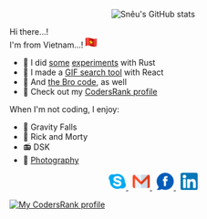 <p align="center">
  <picture>
    <source srcset="https://github-readme-stats-blond-xi.vercel.app/api?username=hoangph271&show_icons=true&theme=radical&count_private=true">
    <img src="https://github-readme-stats-blond-xi.vercel.app/api?username=hoangph271&show_icons=true&theme=radical&count_private=true" alt="Snêu's GitHub stats">
  </picture>
</p>

Hi there...!  
I'm from Vietnam...!
<img src="flag-vietnam.png" alt="Flag of Vietnam" width="20" />

- 🦀 I did [some](https://github.com/hoangph271/hbp) [experiments](https://github.com/hoangph271/sneu_rs) with Rust
- 🌟 I made a [GIF search tool](https://github.com/hoangph271/gallereasy) with React
- 📜 And [the Bro code](https://github.com/hoangph271/the_bro_code), as well
- 🎩 Check out my [CodersRank profile](https://profile.codersrank.io/user/hoangph271)

When I'm not coding, I enjoy:

- 🦄 Gravity Falls
- 🥒 Rick and Morty
- 📻 DSK
- 📸 [Photography](https://500px.com/p/crustyrat271)

<p align="center">
  <a href="https://join.skype.com/invite/fCJAQbUbIXft" target="_blank">
    <img alt="Skype me" src="skype.png" width="30" />
  </a>
  <span>&nbsp;</span>
  <a href="mailto:hoangph271@gmail.co" target="_blank">
    <img alt="Email me" src="gmail.png" width="30" />
  </a>
  <span>&nbsp;</span>
  <a href="https://fb.com/crustyrat271" target="_blank">
    <img alt="My Facebook" src="fb.png" width="30" />
  </a>
  <span>&nbsp;</span>
  <a href="https://www.linkedin.com/in/hoangph271" target="_blank">
    <img alt="My LinkedIn" src="linkedin.png" width="30" />
  </a>
</p>


[![My CodersRank profile](https://rewrite-content-type.deno.dev/?url=https%3A%2F%2Fcr-ss-service.azurewebsites.net%2Fapi%2FScreenShot%3Fwidget%3Dsummary%26username%3Dhoangph271%26branding%3Dfalse&contentType=image%2Fjpeg)](https://profile.codersrank.io/user/hoangph271)
